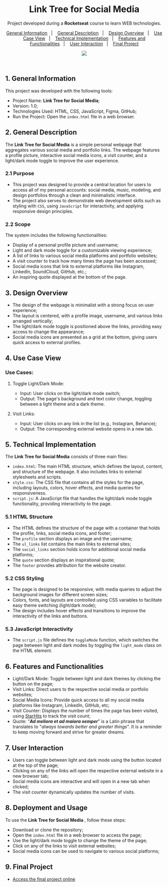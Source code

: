 <h1 align="center"> Link Tree for Social Media </h1>

<p align="center">
Project developed during a <strong>Rocketseat</strong> course to learn WEB technologies. <br/>
</p>

<p align="center">
  <a href="#general-information">General Information</a>&nbsp;&nbsp;&nbsp;|&nbsp;&nbsp;&nbsp;
  <a href="#general-description">General Description</a>&nbsp;&nbsp;&nbsp;|&nbsp;&nbsp;&nbsp;
  <a href="#design-overview">Design Overview</a>&nbsp;&nbsp;&nbsp;|&nbsp;&nbsp;&nbsp;
  <a href="#use-case-view">Use Case View</a>&nbsp;&nbsp;&nbsp;|&nbsp;&nbsp;&nbsp;
  <a href="#technical-implementation">Technical Implementation</a>&nbsp;&nbsp;&nbsp;|&nbsp;&nbsp;&nbsp;
  <a href="#features-and-functionalities">Features and Functionalities</a>&nbsp;&nbsp;&nbsp;|&nbsp;&nbsp;&nbsp;
  <a href="#user-interaction">User Interaction</a>&nbsp;&nbsp;&nbsp;|&nbsp;&nbsp;&nbsp;
  <a href="#project">Final Project</a>
</p>

<p align="center">
  <a href="https://hits.seeyoufarm.com"><img src="https://hits.seeyoufarm.com/api/count/incr/badge.svg?url=https%3A%2F%2Fwww.giacomosalsano.com&count_bg=%23000000&title_bg=%23555555&icon=&icon_color=%23E7E7E7&title=visits&edge_flat=false"/></a>
</p>

<br>

<h2 id="general-information">1. General Information</h2>

This project was developed with the following tools:

- Project Name: **Link Tree for Social Media**;
- Version: 1.0;
- Technologies Used: HTML, CSS, JavaScript, Figma, GitHub;
- Run the Project: Open the `index.html` file in a web browser.

<h2 id="general-description">2. General Description</h2>

The **Link Tree for Social Media** is a simple personal webpage that aggregates various social media and portfolio links. The webpage features a profile picture, interactive social media icons, a visit counter, and a light/dark mode toggle to improve the user experience.

### 2.1 Purpose
- This project was designed to provide a central location for users to access all of my personal accounts: social media, music, modeling, and design portfolios through a clean and minimalistic interface.
- The project also serves to demonstrate web development skills such as styling with `CSS`, using `JavaScript` for interactivity, and applying responsive design principles.

### 2.2 Scope
The system includes the following functionalities:

- Display of a personal profile picture and username;
- Light and dark mode toggle for a customizable viewing experience;
- A list of links to various social media platforms and portfolio websites;
- A visit counter to track how many times the page has been accessed;
- Social media icons that link to external platforms like Instagram, LinkedIn, SoundCloud, GitHub, etc.;
- An inspiring quote displayed at the bottom of the page.

<h2 id="design-overview">3. Design Overview</h2>

- The design of the webpage is minimalist with a strong focus on user experience;
- The layout is centered, with a profile image, username, and various links arranged vertically;
- The light/dark mode toggle is positioned above the links, providing easy access to change the appearance;
- Social media icons are presented as a grid at the bottom, giving users quick access to external profiles.

<h2 id="use-case-view">4. Use Case View</h2>

### Use Cases:
1. Toggle Light/Dark Mode:
    - Input: User clicks on the light/dark mode switch;
    - Output: The page's background and text color change, toggling between a light theme and a dark theme.

2. Visit Links:
    - Input: User clicks on any link in the list (e.g., Instagram, Behance);
    - Output: The corresponding external website opens in a new tab.


<h2 id="technical-implementation">5. Technical Implementation</h2>

The **Link Tree for Social Media** consists of three main files:

- `index.html`: The main HTML structure, which defines the layout, content, and structure of the webpage. It also includes links to external stylesheets and scripts.
- `style.css`: The CSS file that contains all the styles for the page, including layouts, colors, hover effects, and media queries for responsiveness.
- `script.js`: A JavaScript file that handles the light/dark mode toggle functionality, providing interactivity to the page.

### 5.1 HTML Structure
- The HTML defines the structure of the page with a container that holds the profile, links, social media icons, and footer;
- The `profile` section displays an image and the username;
- The `ul_links` list contains the main links to external sites;
- The `social_links` section holds icons for additional social media platforms;
- The `quote` section displays an inspirational quote;
- The `footer` provides attribution for the website creator.

### 5.2 CSS Styling
- The page is designed to be responsive, with media queries to adjust the background images for different screen sizes;
- Colors, fonts, and layouts are controlled using CSS variables to facilitate easy theme switching (light/dark mode);
- The design includes hover effects and transitions to improve the interactivity of the links and buttons.

### 5.3 JavaScript Interactivity
- The `script.js` file defines the `toggleMode` function, which switches the page between light and dark modes by toggling the `light_mode` class on the HTML element.

<h2 id="features-and-functionalities">6. Features and Functionalities</h2>

- Light/Dark Mode: Toggle between light and dark themes by clicking the button on the page;
- Visit Links: Direct users to the respective social media or portfolio websites;
- Social Media Icons: Provide quick access to all my social media platforms like Instagram, LinkedIn, GitHub, etc;
- Visit Counter: Displays the number of times the page has been visited, using [StarHits](https://hits.seeyoufarm.com/) to track the visit count;
- Quote: “**_Ad meliora et ad maiora semper_**” is a Latin phrase that translates to "_always towards better and greater things_". It is a reminder to keep moving forward and strive for greater dreams.


<h2 id="user-interaction">7. User Interaction</h2>

- Users can toggle between light and dark mode using the button located at the top of the page;
- Clicking on any of the links will open the respective external website in a new browser tab;
- Social media icons are interactive and will open in a new tab when clicked;
- The visit counter dynamically updates the number of visits.


<h2 id="deployment-and-usage">8. Deployment and Usage</h2>

To use the **Link Tree for Social Media** , follow these steps:

- Download or clone the repository;
- Open the `index.html` file in a web browser to access the page;
- Use the light/dark mode toggle to change the theme of the page;
- Click on any of the links to visit external websites;
- Social media icons can be used to navigate to various social platforms;


<h2 id="project">9. Final Project</h2>

- <a href="https://giacomosalsano.com" target="_blank">Access the final project online</a>


